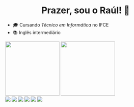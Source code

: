 <h1 align="center">Prazer, sou o Raúl! 👋</h1>

  - 🎓 Cursando *Técnico em Informática* no IFCE 
  - 📚 Inglês intermediário
<div>
  <img height="170cm" src="https://github-readme-stats.vercel.app/api?username=raulscarvalho&show_icons=true&theme=dark"> </img>
  <img height="170cm" src="https://github-readme-stats.vercel.app/api/top-langs/?username=raulscarvalho&show_icons=true&theme=dark"> </img>
</div>
<div>
  <img src="https://img.shields.io/badge/Python-3776AB?style=for-the-badge&logo=python&logoColor=white">
  <img src= "https://img.shields.io/badge/Swift-FA7343?style=for-the-badge&logo=swift&logoColor=white">
  <img src="https://img.shields.io/badge/JavaScript-F7DF1E?style=for-the-badge&logo=javascript&logoColor=black">
  <img src="https://img.shields.io/badge/Java-ED8B00?style=for-the-badge&logo=openjdk&logoColor=white">
  <img src="https://img.shields.io/badge/HTML5-E34F26?style=for-the-badge&logo=html5&logoColor=white">
  <img src="https://img.shields.io/badge/CSS3-1572B6?style=for-the-badge&logo=css3&logoColor=white">
</div>
